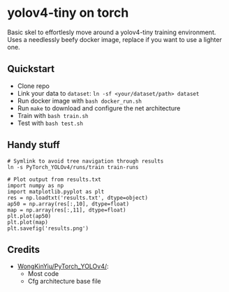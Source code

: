# yolov4-tiny on torch

Basic skel to effortlesly move around a yolov4-tiny training environment. Uses a needlessly beefy docker image, replace if you want to use a lighter one.

## Quickstart
- Clone repo
- Link your data to `dataset`: `ln -sf <your/dataset/path> dataset` 
- Run docker image with `bash docker_run.sh`
- Run `make` to download and configure the net architecture
- Train with `bash train.sh`
- Test with `bash test.sh`


## Handy stuff

```
# Symlink to avoid tree navigation through results
ln -s PyTorch_YOLOv4/runs/train train-runs

# Plot output from results.txt
import numpy as np
import matplotlib.pyplot as plt
res = np.loadtxt('results.txt', dtype=object)
ap50 = np.array(res[:,10], dtype=float)
map = np.array(res[:,11], dtype=float)
plt.plot(ap50)
plt.plot(map)
plt.savefig('results.png')

```


## Credits

- [WongKinYiu/PyTorch_YOLOv4/](https://github.com/WongKinYiu/PyTorch_YOLOv4/):
    - Most code
    - Cfg architecture base file
